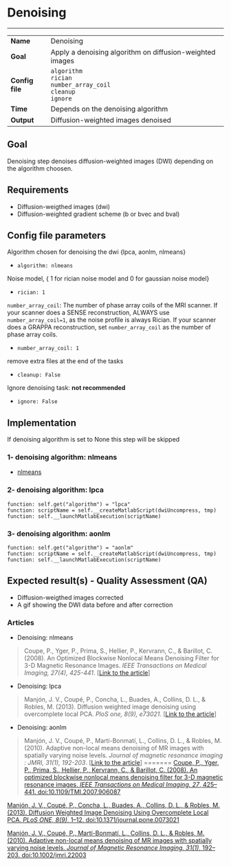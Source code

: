 # Denoising
---

|                |                                                       |
|----------------|-------------------------------------------------------|
|**Name**        | Denoising                                             |
|**Goal**        | Apply a denoising algorithm on diffusion-weighted images |
|**Config file** | `algorithm` <br />`rician`<br />`number_array_coil`<br />`cleanup`<br />`ignore`                                      |
|**Time**        | Depends on the denoising algorithm                                                 |
|**Output**      | Diffusion-weighted images denoised                    |

## Goal

Denoising step denoises diffusion-weighted images (DWI) depending on the algorithm choosen.

## Requirements

- Diffusion-weigthed images (dwi)
- Diffusion-weighted gradient scheme (b or bvec and bval)

## Config file parameters

Algorithm chosen for denoising the dwi {lpca, aonlm, nlmeans}
- `algorithm: nlmeans`

Noise model, { 1 for rician noise model and 0 for gaussian noise model}
- `rician: 1`

`number_array_coil`: The number of phase array coils of the MRI scanner.
If your scanner does a SENSE reconstruction, ALWAYS use `number_array_coil=1`, as the noise profile is always Rician.
If your scanner does a GRAPPA reconstruction, set `number_array_coil` as the number of phase array coils.
- `number_array_coil: 1`

remove extra files at the end of the tasks
- `cleanup: False`

Ignore denoising task: **not recommended**
- `ignore: False`

## Implementation

If denoising algorithm is set to None this step will be skipped

### 1- denoising algorithm: nlmeans

- <a href="http://nipy.org/dipy/examples_built/denoise_nlmeans.html#example-denoise-nlmeans" target="_blank">nlmeans</a>

### 2- denoising algorithm: lpca

```{.python}
function: self.get("algorithm") = "lpca"
function: scriptName = self.__createMatlabScript(dwiUncompress, tmp)
function: self.__launchMatlabExecution(scriptName)
```

### 3- denoising algorithm: aonlm

```{.python}
function: self.get("algorithm") = "aonlm"
function: scriptName = self.__createMatlabScript(dwiUncompress, tmp)
function: self.__launchMatlabExecution(scriptName)
```

## Expected result(s) - Quality Assessment (QA)

- Diffusion-weigthed images corrected
- A gif showing the DWI data before and after correction


### Articles

- Denoising: nlmeans <br>
> Coupe, P., Yger, P., Prima, S., Hellier, P., Kervrann, C., & Barillot, C. (2008). An Optimized Blockwise Nonlocal Means Denoising Filter for 3-D Magnetic Resonance Images. *IEEE Transactions on Medical Imaging, 27(4), 425-441*. [<a href="http://www.pubmedcentral.nih.gov/articlerender.fcgi?artid=2881565&tool=pmcentrez&rendertype=abstract" target="_blank">Link to the article</a>]

- Denoising: lpca <br>
> Manjón, J. V., Coupé, P., Concha, L., Buades, A., Collins, D. L., & Robles, M. (2013). Diffusion weighted image denoising using overcomplete local PCA. *PloS one, 8(9), e73021*. [<a href="http://www.pubmedcentral.nih.gov/articlerender.fcgi?artid=3760829&tool=pmcentrez&rendertype=abstract" target="_blank">Link to the article</a>]

- Denoising: aonlm <br>
> Manjón, J. V., Coupé, P., Martí-Bonmatí, L., Collins, D. L., & Robles, M. (2010). Adaptive non-local means denoising of MR images with spatially varying noise levels. *Journal of magnetic resonance imaging : JMRI, 31(1), 192-203*. [<a href="http://www.ncbi.nlm.nih.gov/pubmed/20027588" target="_blank">Link to the article</a>]
=======
[Coupe, P., Yger, P., Prima, S., Hellier, P., Kervrann, C., & Barillot, C. (2008). An optimized blockwise nonlocal means denoising filter for 3-D magnetic resonance images. *IEEE Transactions on Medical Imaging, 27*, 425–441. doi:10.1109/TMI.2007.906087](http://ieeexplore.ieee.org/xpl/articleDetails.jsp?arnumber=4359947)

[Manjón, J. V., Coupé, P., Concha, L., Buades, A., Collins, D. L., & Robles, M. (2013). Diffusion Weighted Image Denoising Using Overcomplete Local PCA. *PLoS ONE, 8(9)*, 1–12. doi:10.1371/journal.pone.0073021](http://journals.plos.org/plosone/article?id=10.1371/journal.pone.0073021)

[Manjón, J. V., Coupé, P., Martí-Bonmatí, L., Collins, D. L., & Robles, M. (2010). Adaptive non-local means denoising of MR images with spatially varying noise levels. *Journal of Magnetic Resonance Imaging, 31(1)*, 192–203. doi:10.1002/jmri.22003](http://onlinelibrary.wiley.com/doi/10.1002/jmri.22003/abstract)
